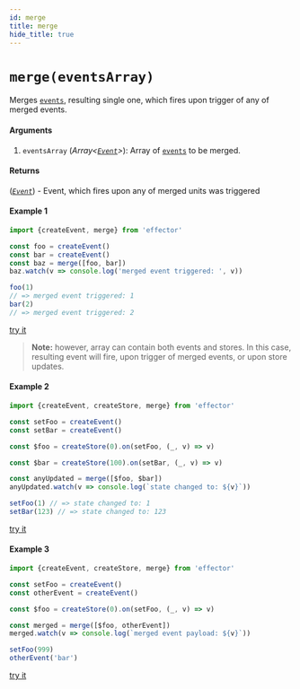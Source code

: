 ```yaml
---
id: merge
title: merge
hide_title: true
---
```


# `merge(eventsArray)`

Merges [`events`](Event.md), resulting single one, which fires upon trigger of any of merged events.

#### Arguments

1. `eventsArray` (_Array<[_`Event`_](Event.md)>_): Array of [`events`](Event.md) to be merged.

#### Returns

([_`Event`_](Event.md)) - Event, which fires upon any of merged units was triggered

#### Example 1

```js try
import {createEvent, merge} from 'effector'

const foo = createEvent()
const bar = createEvent()
const baz = merge([foo, bar])
baz.watch(v => console.log('merged event triggered: ', v))

foo(1)
// => merged event triggered: 1
bar(2)
// => merged event triggered: 2
```

[try it](https://share.effector.dev/WxUgr6dZ)

> **Note:** however, array can contain both events and stores. In this case, resulting event will fire, upon trigger of merged events, or upon store updates.

#### Example 2

```js try
import {createEvent, createStore, merge} from 'effector'

const setFoo = createEvent()
const setBar = createEvent()

const $foo = createStore(0).on(setFoo, (_, v) => v)

const $bar = createStore(100).on(setBar, (_, v) => v)

const anyUpdated = merge([$foo, $bar])
anyUpdated.watch(v => console.log(`state changed to: ${v}`))

setFoo(1) // => state changed to: 1
setBar(123) // => state changed to: 123
```

[try it](https://share.effector.dev/Rp9wuRvl)

#### Example 3

```js try
import {createEvent, createStore, merge} from 'effector'

const setFoo = createEvent()
const otherEvent = createEvent()

const $foo = createStore(0).on(setFoo, (_, v) => v)

const merged = merge([$foo, otherEvent])
merged.watch(v => console.log(`merged event payload: ${v}`))

setFoo(999)
otherEvent('bar')
```

[try it](https://share.effector.dev/Rp9wuRvl)
